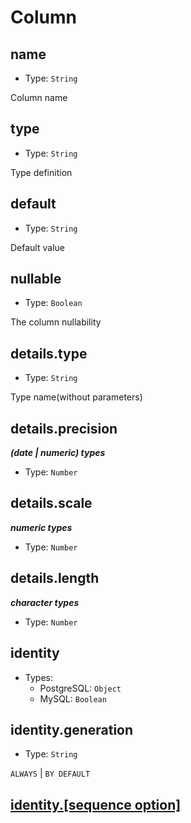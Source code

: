 # Column

## name

- Type: `String`

Column name

## type

- Type: `String`

Type definition

## default

- Type: `String`

Default value

## nullable

- Type: `Boolean`

The column nullability

## details.type

- Type: `String`

Type name(without parameters)

## details.precision

***(date | numeric) types***

- Type: `Number`

## details.scale

***numeric types***

- Type: `Number`

## details.length

***character types***

- Type: `Number`

## identity
- Types:
    - PostgreSQL: `Object`
    - MySQL: `Boolean`
    
## identity.generation

- Type: `String`

`ALWAYS` &#124; `BY DEFAULT`

## [identity.[sequence option]](metadata/sequence.md)
